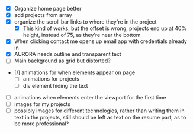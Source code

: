 - [x] Organize home page better
- [x] add projects from array
- [x] organize the scroll bar links to where they're in the project
    - [x] This kind of works, but the offset is wrong, projects end up at 40% height, instead of 75, as they're near the bottom
- [x] When clicking contact me opens up email app with credentials already in
- [x] AURORA needs outline and transparent text
- [ ] Main background as grid but distorted?
- [/] animations for when elements appear on page
    - [ ] animations for projects
    - [ ] div element hiding the text
- [ ] animations when elements enter the viewport for the first time
- [ ] images for my projects
- [ ] possibly images for different technologies, rather than writing them in text in the projects, still should be left as text on the resume part, as to be more professional?
